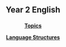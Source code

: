 <h2> 
<p align="center">
Year 2 English
</p>
</h2>

<h4>
<p align="center">
  <a href="https://tangerina-pt.github.io/English/Year2_vocab">Topics</a>
  <br>
</p>
<p align="center">
  <a href="https://tangerina-pt.github.io/English/Year2_conv">Language Structures</a>
  <br>
</p>
</h4>
